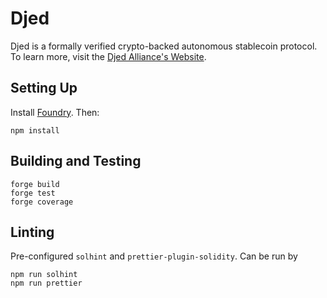 # Djed

Djed is a formally verified crypto-backed autonomous stablecoin protocol. To learn more, visit the [Djed Alliance's Website](http://www.djed.one).

## Setting Up

Install [Foundry](https://github.com/foundry-rs/foundry/blob/master/README.md). Then:

```
npm install
```

## Building and Testing

```
forge build
forge test
forge coverage
```

## Linting

Pre-configured `solhint` and `prettier-plugin-solidity`. Can be run by

```
npm run solhint
npm run prettier
```